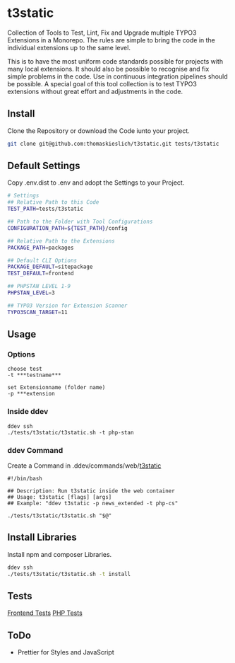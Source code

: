 # t3static
Collection of Tools to Test, Lint, Fix and Upgrade multiple TYPO3 Extensions in a Monorepo. The rules are simple to bring the code in the individual extensions up to the same level.

This is to have the most uniform code standards possible for projects with many local extensions. It should also be possible to recognise and fix simple problems in the code. Use in continuous integration pipelines should be possible.
A special goal of this tool collection is to test TYPO3 extensions without great effort and adjustments in the code.

## Install

Clone the Repository or download the Code iunto your project.

```bash
git clone git@github.com:thomaskieslich/t3static.git tests/t3static
```

## Default Settings
Copy .env.dist to .env and adopt the Settings to your Project.

```bash
# Settings
## Relative Path to this Code
TEST_PATH=tests/t3static

## Path to the Folder with Tool Configurations
CONFIGURATION_PATH=${TEST_PATH}/config

## Relative Path to the Extensions
PACKAGE_PATH=packages

## Default CLI Options
PACKAGE_DEFAULT=sitepackage
TEST_DEFAULT=frontend

## PHPSTAN LEVEL 1-9
PHPSTAN_LEVEL=3

## TYPO3 Version for Extension Scanner
TYPO3SCAN_TARGET=11
```

## Usage
### Options
```
choose test
-t ***testname***

set Extensionname (folder name)
-p ***extension
```

### Inside ddev
```
ddev ssh
./tests/t3static/t3static.sh -t php-stan
```

### ddev Command
Create a Command in .ddev/commands/web/[t3static](doc/t3static)
```
#!/bin/bash

## Description: Run t3static inside the web container
## Usage: t3static [flags] [args]
## Example: "ddev t3static -p news_extended -t php-cs"

./tests/t3static/t3static.sh "$@"
```

## Install Libraries
Install npm and composer Libraries.

```bash
ddev ssh
./tests/t3static/t3static.sh -t install
```

## Tests
[Frontend Tests](doc/tests-frontend.md)
[PHP Tests](doc/tests-php.md)

## ToDo
- Prettier for Styles and JavaScript

